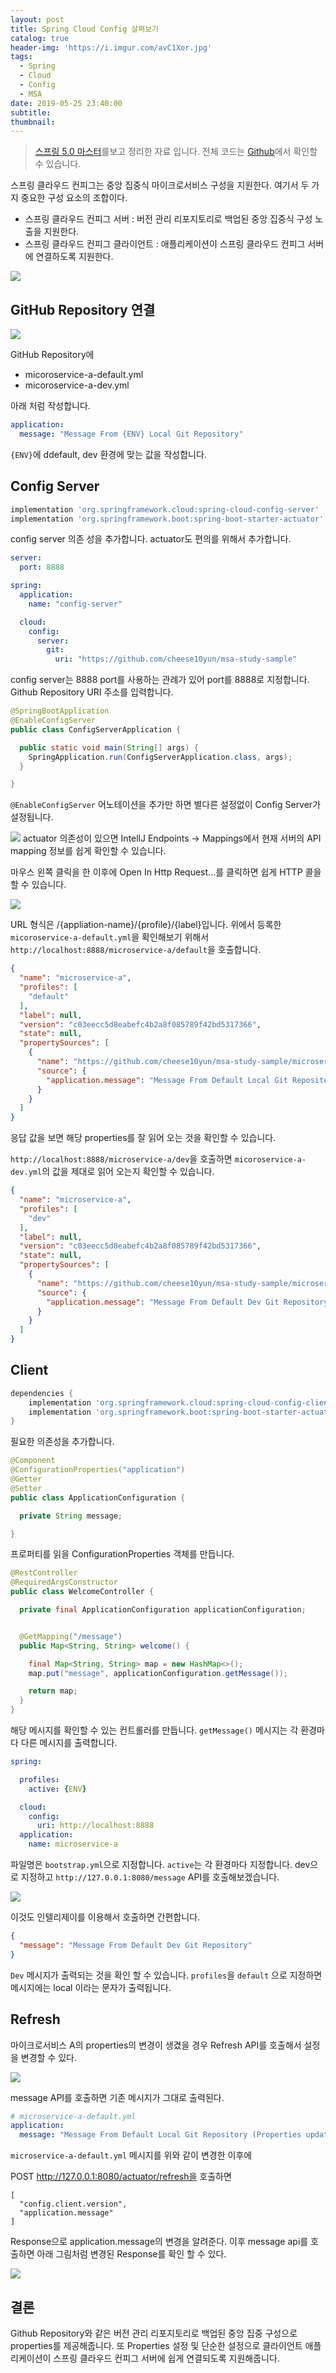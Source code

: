 ```yaml
---
layout: post
title: Spring Cloud Config 살펴보기
catalog: true
header-img: 'https://i.imgur.com/avC1Xor.jpg'
tags:
  - Spring
  - Cloud
  - Config
  - MSA
date: 2019-05-25 23:40:00
subtitle:
thumbnail:
---
```



> [스프링 5.0 마스터](http://acornpub.co.kr/book/mastering-spring-5.0)를보고 정리한 자료 입니다. 전체 코드는 [Github](https://github.com/cheese10yun/msa-study-sample/blob/master/docs/config.md)에서 확인할 수 있습니다.


스프링 클라우드 컨피그는 중앙 집중식 마이크로서비스 구성을 지원한다. 여기서 두 가지 중요한 구성 요소의 조합이다.

* 스프링 클라우드 컨피그 서버 : 버전 관리 리포지토리로 백업된 중앙 집중식 구성 노출을 지원한다.
* 스프링 클라우드 컨피그 클라이언트 : 애플리케이션이 스프링 클라우드 컨피그 서버에 연결하도록 지원한다.


![](https://github.com/cheese10yun/spring-msa-demo/raw/master/assets/msa-config-server.png)


## GitHub Repository 연결
![](https://github.com/cheese10yun/msa-study-sample/raw/master/static/github-img.png)

GitHub Repository에 
* micoroservice-a-default.yml
* micoroservice-a-dev.yml

아래 처럼 작성합니다.

```yml
application:
  message: "Message From {ENV} Local Git Repository"
```
`{ENV}`에 ddefault, dev 환경에 맞는 값을 작성합니다.


## Config Server 


```gradle
implementation 'org.springframework.cloud:spring-cloud-config-server'
implementation 'org.springframework.boot:spring-boot-starter-actuator'
```
config server 의존 성을 추가합니다. actuator도 편의를 위해서 추가합니다.

```yml
server:
  port: 8888

spring:
  application:
    name: "config-server"

  cloud:
    config:
      server:
        git:
          uri: "https://github.com/cheese10yun/msa-study-sample"

```

config server는 8888 port를 사용하는 관례가 있어 port를 8888로 지정합니다. Github Repository URI 주소를 입력합니다.


```java
@SpringBootApplication
@EnableConfigServer
public class ConfigServerApplication {

  public static void main(String[] args) {
    SpringApplication.run(ConfigServerApplication.class, args);
  }

}
```
`@EnableConfigServer` 어노테이션을 추가만 하면 별다른 설정없이 Config Server가 설정됩니다. 

![](https://github.com/cheese10yun/msa-study-sample/raw/master/static/intellj-actuator.png)
actuator 의존성이 있으면 IntellJ Endpoints -> Mappings에서 현재 서버의 API mapping 정보를 쉽게 확인할 수 있습니다.


마우스 왼쪽 클릭을 한 이후에 Open In Http Request...를 클릭하면 쉽게 HTTP 콜을 할 수 있습니다.

![](https://github.com/cheese10yun/msa-study-sample/raw/master/static/http-call.png)

URL 형식은 /{appliation-name}/{profile}/{label}입니다. 위에서 등록한 `micoroservice-a-default.yml`을 확인해보기 위해서 `http://localhost:8888/microservice-a/default`을 호출합니다.


```json
{
  "name": "microservice-a",
  "profiles": [
    "default"
  ],
  "label": null,
  "version": "c03eecc5d8eabefc4b2a8f085789f42bd5317366",
  "state": null,
  "propertySources": [
    {
      "name": "https://github.com/cheese10yun/msa-study-sample/microservice-a-default.yml",
      "source": {
        "application.message": "Message From Default Local Git Repository"
      }
    }
  ]
}
```
응답 값을 보면 해당 properties를 잘 읽어 오는 것을 확인할 수 있습니다. 

`http://localhost:8888/microservice-a/dev`을 호출하면 `micoroservice-a-dev.yml`의 값을 제대로 읽어 오는지 확인할 수 있습니다.

```json
{
  "name": "microservice-a",
  "profiles": [
    "dev"
  ],
  "label": null,
  "version": "c03eecc5d8eabefc4b2a8f085789f42bd5317366",
  "state": null,
  "propertySources": [
    {
      "name": "https://github.com/cheese10yun/msa-study-sample/microservice-a-dev.yml",
      "source": {
        "application.message": "Message From Default Dev Git Repository"
      }
    }
  ]
}
```

## Client

```gradle
dependencies {
    implementation 'org.springframework.cloud:spring-cloud-config-client'
    implementation 'org.springframework.boot:spring-boot-starter-actuator'
}
```
필요한 의존성을 추가합니다.


```java
@Component
@ConfigurationProperties("application")
@Getter
@Setter
public class ApplicationConfiguration {

  private String message;

}

```
프로퍼티를 읽을 ConfigurationProperties 객체를 만듭니다.


```java
@RestController
@RequiredArgsConstructor
public class WelcomeController {

  private final ApplicationConfiguration applicationConfiguration;


  @GetMapping("/message")
  public Map<String, String> welcome() {

    final Map<String, String> map = new HashMap<>();
    map.put("message", applicationConfiguration.getMessage());

    return map;
  }
}
```
해당 메시지를 확인할 수 있는 컨트롤러를 만듭니다. `getMessage()` 메시지는 각 환경마다 다른 메시지를 출력합니다.

```yml
spring:

  profiles:
    active: {ENV}

  cloud:
    config:
      uri: http://localhost:8888
  application:
    name: microservice-a

```
파일명은 `bootstrap.yml`으로 지정합니다. `active`는 각 환경마다 지정합니다. dev으로 지정하고 `http://127.0.0.1:8080/message` API를 호출해보겠습니다.

![](https://github.com/cheese10yun/msa-study-sample/raw/master/static/message-call.png)

이것도 인텔리제이를 이용해서 호출하면 간편합니다.


```json
{
  "message": "Message From Default Dev Git Repository"
}
```

`Dev` 메시지가 출력되는 것을 확인 할 수 있습니다. `profiles`을 `default` 으로 지정하면 메시지에는 local 이라는 문자가 출력됩니다.

## Refresh
마이크로서비스 A의 properties의 변경이 생겼을 경우 Refresh API를 호출해서 설정을 변경할 수 있다.

![](https://github.com/cheese10yun/msa-study-sample/raw/master/static/json-1.png)

message API를 호출하면 기존 메시지가 그대로 출력된다.


```yml
# microservice-a-default.yml
application:
  message: "Message From Default Local Git Repository (Properties update...)"
```
`microservice-a-default.yml` 메시지를 위와 같이 변경한 이후에 


POST http://127.0.0.1:8080/actuator/refresh을 호출하면

```
[
  "config.client.version",
  "application.message"
]
```

Response으로 application.message의 변경을 알려준다. 이후 message api를 호출하면 아래 그림처럼 변경된 Response를 확인 할 수 있다.

![](https://github.com/cheese10yun/msa-study-sample/raw/master/static/json-2.png)

## 결론
Github Repository와 같은 버전 관리 리포지토리로 백업된 중앙 집중 구성으로 properties를 제공해줍니다. 또 Properties 설정 및 단순한 설정으로 클라이언트 애플리케이션이 스프링 클라우드 컨피그 서버에 쉽게 연결되도록 지원해줍니다.